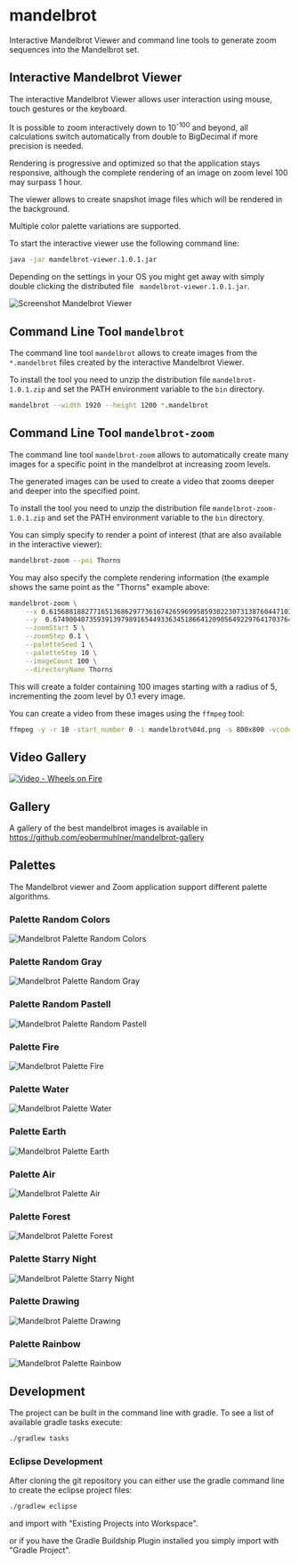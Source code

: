 # mandelbrot

Interactive Mandelbrot Viewer and command line tools to generate zoom sequences into the Mandelbrot set.

## Interactive Mandelbrot Viewer

The interactive Mandelbrot Viewer allows user interaction using mouse, touch gestures or the keyboard.

It is possible to zoom interactively down to 10<sup>-100</sup> and beyond, all calculations switch automatically from double to BigDecimal if more precision is needed.

Rendering is progressive and optimized so that the application stays responsive, although the complete rendering of an image on zoom level 100 may surpass 1 hour.

The viewer allows to create snapshot image files which will be rendered in the background.

Multiple color palette variations are supported.

To start the interactive viewer use the following command line:
```bash
java -jar mandelbrot-viewer.1.0.1.jar
```

Depending on the settings in your OS you might get away with simply double clicking the distributed file ` mandelbrot-viewer.1.0.1.jar`.

![Screenshot Mandelbrot Viewer](ch.obermuhlner.mandelbrot.docs/screenshots/mandelbrot_viewer_screenshot1.png "Screenshot Mandelbrot Viewer")

## Command Line Tool `mandelbrot`

The command line tool `mandelbrot` allows to create images from the `*.mandelbrot` files created by the interactive Mandelbrot Viewer.

To install the tool you need to unzip the distribution file `mandelbrot-1.0.1.zip` and set the PATH environment variable to the `bin` directory.

```bash
mandelbrot --width 1920 --height 1200 *.mandelbrot
```

## Command Line Tool `mandelbrot-zoom`

The command line tool `mandelbrot-zoom` allows to automatically create many images for a specific point in the mandelbrot at increasing zoom levels.

The generated images can be used to create a video that zooms deeper and deeper into the specified point.

To install the tool you need to unzip the distribution file `mandelbrot-zoom-1.0.1.zip` and set the PATH environment variable to the `bin` directory.

You can simply specify to render a point of interest (that are also available in the interactive viewer):
```bash
mandelbrot-zoom --poi Thorns
```

You may also specify the complete rendering information (the example shows the same point as the "Thorns" example above:
```bash
mandelbrot-zoom \
    --x 0.615688188277165136862977361674265969958593022307313876044710397223212241218305144722407409388125158236774855883651489995471305785441350335740253105778 \
    --y  0.674900407359391397989165449336345186641209056492297641703764886106334430140801874852392546319746961769590518919533419668508561716801971179771345638618 \
    --zoomStart 5 \
    --zoomStep 0.1 \
    --paletteSeed 1 \
    --paletteStep 10 \
    --imageCount 100 \
    --directoryName Thorns
```
This will create a folder containing 100 images starting with a radius of 5, incrementing the zoom level by 0.1 every image.

You can create a video from these images using the `ffmpeg` tool:
```bash
ffmpeg -y -r 10 -start_number 0 -i mandelbrot%04d.png -s 800x800 -vcodec mpeg4 -q:v 1 mandelbrot.mp4
```

## Video Gallery 

[![Video - Wheels on Fire](https://img.youtube.com/vi/p3Zv8fSEsSg/0.jpg)](https://www.youtube.com/watch?v=p3Zv8fSEsSg "Wheels on Fire")

## Gallery

A gallery of the best mandelbrot images is available in https://github.com/eobermuhlner/mandelbrot-gallery

## Palettes

The Mandelbrot viewer and Zoom application support different palette algorithms.

### Palette Random Colors
![Mandelbrot Palette Random Colors](ch.obermuhlner.mandelbrot.docs/images/mandelbrot_snail_shell_zoom10.png "Mandelbrot Palette Random Colors")

### Palette Random Gray
![Mandelbrot Palette Random Gray](ch.obermuhlner.mandelbrot.docs/images/mandelbrot_snail_shell_zoom10_random_gray.png "Mandelbrot Palette Random Gray")

### Palette Random Pastell
![Mandelbrot Palette Random Pastell](ch.obermuhlner.mandelbrot.docs/images/mandelbrot_snail_shell_zoom10_random_pastell.png "Mandelbrot Palette Random Pastell")

### Palette Fire
![Mandelbrot Palette Fire](ch.obermuhlner.mandelbrot.docs/images/mandelbrot_snail_shell_zoom10_fire.png "Mandelbrot Palette Fire")

### Palette Water
![Mandelbrot Palette Water](ch.obermuhlner.mandelbrot.docs/images/mandelbrot_snail_shell_zoom10_water.png "Mandelbrot Palette Water")

### Palette Earth
![Mandelbrot Palette Earth](ch.obermuhlner.mandelbrot.docs/images/mandelbrot_snail_shell_zoom10_earth.png "Mandelbrot Palette Earth")

### Palette Air
![Mandelbrot Palette Air](ch.obermuhlner.mandelbrot.docs/images/mandelbrot_snail_shell_zoom10_air.png "Mandelbrot Palette Air")

### Palette Forest
![Mandelbrot Palette Forest](ch.obermuhlner.mandelbrot.docs/images/mandelbrot_snail_shell_zoom10_forest.png "Mandelbrot Palette Forest")

### Palette Starry Night
![Mandelbrot Palette Starry Night](ch.obermuhlner.mandelbrot.docs/images/mandelbrot_snail_shell_zoom10_starry_night.png "Mandelbrot Palette Starry Night")

### Palette Drawing
![Mandelbrot Palette Drawing](ch.obermuhlner.mandelbrot.docs/images/mandelbrot_snail_shell_zoom10_drawing.png "Mandelbrot Palette Drawing")

### Palette Rainbow
![Mandelbrot Palette Rainbow](ch.obermuhlner.mandelbrot.docs/images/mandelbrot_snail_shell_zoom10_rainbow.png "Mandelbrot Palette Rainbow")

## Development

The project can be built in the command line with gradle. To see a list of available gradle tasks execute:
```bash
./gradlew tasks
```

### Eclipse Development

After cloning the git repository you can either use the gradle command line to create the eclipse project files:
```bash
./gradlew eclipse
```
and import with "Existing Projects into Workspace".

or if you have the Gradle Buildship Plugin installed you simply import with "Gradle Project".
